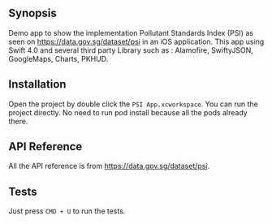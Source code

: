 ## Synopsis

Demo app to show the implementation Pollutant Standards Index (PSI) as seen on https://data.gov.sg/dataset/psi in an iOS application. This app using Swift 4.0 and several third party Library such as : Alamofire, SwiftyJSON, GoogleMaps, Charts, PKHUD.

## Installation

Open the project by double click the `PSI App.xcworkspace`. You can run the project directly. No need to run pod install because all the pods already there.

## API Reference

All the API reference is from https://data.gov.sg/dataset/psi.

## Tests

Just press `CMD + U` to run the tests.

